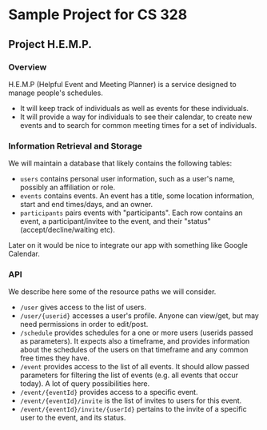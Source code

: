 # Sample Project for CS 328

## Project H.E.M.P.

### Overview

H.E.M.P (Helpful Event and Meeting Planner) is a service designed to manage people's schedules.

- It will keep track of individuals as well as events for these individuals.
- It will provide a way for individuals to see their calendar, to create new events and to search for common meeting times for a set of individuals.

### Information Retrieval and Storage

We will maintain a database that likely contains the following tables:

- `users` contains personal user information, such as a user's name, possibly an affiliation or role.
- `events` contains events. An event has a title, some location information, start and end times/days, and an owner.
- `participants` pairs events with "participants". Each row contains an event, a participant/invitee to the event, and their "status" (accept/decline/waiting etc).

Later on it would be nice to integrate our app with something like Google Calendar.

### API

We describe here some of the resource paths we will consider.

- `/user` gives access to the list of users.
- `/user/{userid}` accesses a user's profile. Anyone can view/get, but may need permissions in order to edit/post.
- `/schedule` provides schedules for a one or more users (userids passed as parameters). It expects also a timeframe, and provides information about the schedules of the users on that timeframe and any common free times they have.
- `/event` provides access to the list of all events. It should allow passed parameters for filtering the list of events (e.g. all events that occur today). A lot of query possibilities here.
- `/event/{eventId}` provides access to a specific event.
- `/event/{eventId}/invite` is the list of invites to users for this event.
- `/event/{eventId}/invite/{userId}` pertains to the invite of a specific user to the event, and its status.
